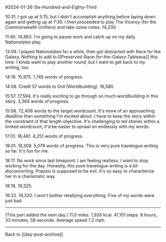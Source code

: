 #2024-01-26-Six-Hundred-and-Eighty-Third

10:31.  I got up at 5:15, but I didn't accomplish anything before laying down again and getting up at 7:30.  I then proceeded to play The Viceroy (for the Commonwealth Unifiers) and take some notes.  14,230.

11:40.  14,863.  I'm going to pause work and catch up on my daily Nationstates play.

13:09.  I played Nationstates for a while, then got distracted with Race for the Galaxy.  Nothing to add to [[Preserved-Race-for-the-Galaxy-Tableaus]] this time.  I kinda want to play another round, but I want to get back to my writing, too.

14:18.  15,975.  1,745 words of progress.

14:58.  Credit 57 words to Ord (Worldbuilding).  16,580.

15:57.  17,594.  It's really exciting to go through so much worldbuilding in this story.  3,364 words of progress.

15:58.  72,406 words to the target wordcount.  It's more of an approaching deadline than something I'm excited about.  I have to keep the story within the constraint of that length objective.  It's challenging to tell stories within a limited wordcount; it'd be easier to sprawl on endlessly with my words.

17:01.  18,481.  4,251 words of progress.

18:01.  19,309.  5,079 words of progress.  This is very pure travelogue writing so far.  It's fun for me.

18:17.  No work since last timepoint.  I am feeling restless.  I want to stop working for the day.  Honestly, this pure travelogue writing is a bit disconcerting.  Praoziu is supposed to be evil.  It's so easy to characterize her in a charismatic way.

18:18.  19,325.

18:22.  19,320.  I won't bother retallying everything.  Five of my words were just bad.

---
(This part added the next day.)  11.0 miles.  1,926 kcal.  41,101 steps.  8 hours, 33 minutes, 59 seconds.  Average speed 1.2 mph.

---
Back to [[day-post-archive]]